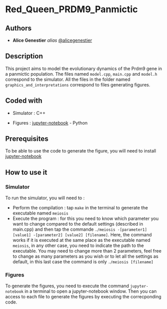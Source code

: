 # Red_Queen_PRDM9_Panmictic

## Authors

* **Alice Genestier** _alias_ [@alicegenestier](https://github.com/alicegenestier)

## Description

This project aims to model the evolutionary dynamics of the Prdm9 gene in a panmictic population.
The files named ``model.cpp``, ``main.cpp`` and ``model.h`` correspond to the simulator.
All the files in the folder named ``graphics_and_interpretations`` correspond to files generating figures.

## Coded with

* Simulator : C++

* Figures : [jupyter-notebook](https://jupyter.org/) - Python

## Prerequisites

To be able to use the code to generate the figure, you will need to install [jupyter-notebook](https://jupyter.org/install)

## How to use it

### Simulator
To run the simulator, you will need to :
* Perform the compilation : tap ``make`` in the terminal to generate the executable named ``meiosis``
* Execute the program : for this you need to know which parameter you want to change compared to the default settings (described in main.cpp) and then tap the commande 
``./meiosis -[parameter1] [value1] -[parameter2] [value2] [filename]``. 
Here, the command works if it is executed at the same place as the executable named ``meiosis``, in any other case, you need to indicate the path to the executable. You may need to change more than 2 parameters, feel free to change as many parameters as you wish or to let all the settings as default, in this last case the command is only ``./meiosis [filename]``

### Figures
To generate the figures, you need to execute the command ``jupyter-notebook`` in a terminal to open a jupyter-notebook window. Then you can access to each file to generate the figures by executing the correcponding code.
